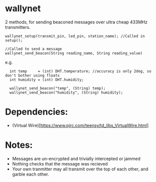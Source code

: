 # wallynet

2 methods, for sending beaconed messages over ultra cheap 433MHz transmitters.

`wallynet_setup(transmit_pin, led_pin, station_name); //Called in setup();`

```
//Called to send a message
wallynet_send_beacon(String reading_name, String reading_value)
```

e.g.
```  
  int temp     = (int) DHT.temperature; //accuracy is only 2deg, so don't bother using floats
  int humidity = (int) DHT.humidity;  
  
  wallynet_send_beacon("temp", (String) temp);
  wallynet_send_beacon("humidity", (String) humidity);
```
# Dependencies:
* (Virtual Wire)[https://www.pjrc.com/teensy/td_libs_VirtualWire.html]

# Notes: 
* Messages are un-encrypted and trivially intercepted or jammed
* Nothing checks that the message was recieved
* Your own tranmitter may all transmit over the top of each other, and garble each other.
